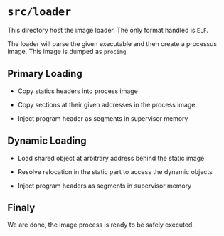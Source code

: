`src/loader`
============

This directory host the image loader. The only format handled is `ELF`.

The loader will parse the given executable and then create a processus image. This image is dumped as `procimg`.

## Primary Loading

* Copy statics headers into process image

* Copy sections at their given addresses in the process image

* Inject program header as segments in supervisor memory

## Dynamic Loading

* Load shared object at arbitrary address behind the static image

* Resolve relocation in the static part to access the dynamic objects

* Inject program headers as segments in supervisor memory

## Finaly

We are done, the image process is ready to be safely executed.